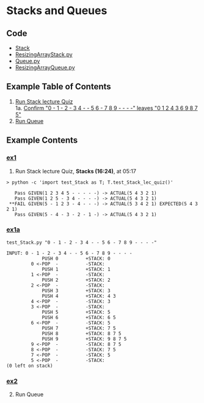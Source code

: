 # Stacks and Queues

## Code
  * [Stack](../py/AlgsSedgewickWayne/Stack.py)
  * [ResizingArrayStack.py](../py/AlgsSedgewickWayne/ResizingArrayStack.py)
  * [Queue.py](../py/AlgsSedgewickWayne/Queue.py)
  * [ResizingArrayQueue.py](../py/AlgsSedgewickWayne/ResizingArrayQueue.py)

## Example Table of Contents
  1. [Run Stack lecture Quiz](#ex1)    
  1a. [Confirm "0 - 1 - 2 - 3 4 - - 5 6 - 7 8 9 - - - -" leaves "0 1 2 4 3 6 9 8 7 5"](ex1a)    
  2. [Run Queue](#ex2)

## Example Contents
### [ex1](#example-contents)
1. Run Stack lecture Quiz, **Stacks (16:24)**, at 05:17 
```
> python -c 'import test_Stack as T; T.test_Stack_lec_quiz()'

   Pass GIVEN(1 2 3 4 5 - - - - -) -> ACTUAL(5 4 3 2 1)
   Pass GIVEN(1 2 5 - 3 4 - - - -) -> ACTUAL(5 4 3 2 1)
 **FAIL GIVEN(5 - 1 2 3 - 4 - - -) -> ACTUAL(5 3 4 2 1) EXPECTED(5 4 3 2 1)
   Pass GIVEN(5 - 4 - 3 - 2 - 1 -) -> ACTUAL(5 4 3 2 1)

```    

### [ex1a](#example-contents)
```
test_Stack.py "0 - 1 - 2 - 3 4 - - 5 6 - 7 8 9 - - - -"
```
```
INPUT: 0 - 1 - 2 - 3 4 - - 5 6 - 7 8 9 - - - -
             PUSH 0          +STACK: 0
         0 <-POP  -          -STACK:
             PUSH 1          +STACK: 1
         1 <-POP  -          -STACK:
             PUSH 2          +STACK: 2
         2 <-POP  -          -STACK:
             PUSH 3          +STACK: 3
             PUSH 4          +STACK: 4 3
         4 <-POP  -          -STACK: 3
         3 <-POP  -          -STACK:
             PUSH 5          +STACK: 5
             PUSH 6          +STACK: 6 5
         6 <-POP  -          -STACK: 5
             PUSH 7          +STACK: 7 5
             PUSH 8          +STACK: 8 7 5
             PUSH 9          +STACK: 9 8 7 5
         9 <-POP  -          -STACK: 8 7 5
         8 <-POP  -          -STACK: 7 5
         7 <-POP  -          -STACK: 5
         5 <-POP  -          -STACK:
(0 left on stack)
```

### [ex2](#example-contents)
2. Run Queue


